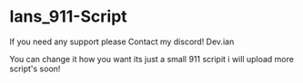 # Ians_911-Script

If you need any support please Contact my discord! Dev.ian

You can change it how you want its just a small 911 scripit i will upload more script's soon!
